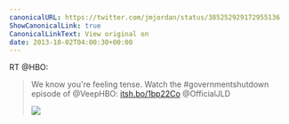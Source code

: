 ```yaml
---
canonicalURL: https://twitter.com/jmjordan/status/385252929172955136
ShowCanonicalLink: true
CanonicalLinkText: View original on
date: 2013-10-02T04:00:30+00:00
---
```

RT @HBO:
> We know you're feeling tense. Watch the #governmentshutdown episode of @VeepHBO: [itsh.bo/1bp22Co](http://itsh.bo/1bp22Co) @OfficialJLD 
> 
> ![](/images/385156417453178881-BVhZuJXCQAAs6Oi.jpg)